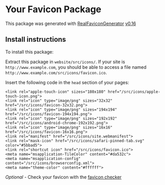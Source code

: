 # Your Favicon Package

This package was generated with [RealFaviconGenerator](https://realfavicongenerator.net/) [v0.16](https://realfavicongenerator.net/change_log#v0.16)

## Install instructions

To install this package:

Extract this package in `website/src/icons/`. If your site is `http://www.example.com`, you should be able to access a file named `http://www.example.com/src/icons/favicon.ico`.

Insert the following code in the `head` section of your pages:

    <link rel="apple-touch-icon" sizes="180x180" href="/src/icons/apple-touch-icon.png">
    <link rel="icon" type="image/png" sizes="32x32" href="/src/icons/favicon-32x32.png">
    <link rel="icon" type="image/png" sizes="194x194" href="/src/icons/favicon-194x194.png">
    <link rel="icon" type="image/png" sizes="192x192" href="/src/icons/android-chrome-192x192.png">
    <link rel="icon" type="image/png" sizes="16x16" href="/src/icons/favicon-16x16.png">
    <link rel="manifest" href="/src/icons/site.webmanifest">
    <link rel="mask-icon" href="/src/icons/safari-pinned-tab.svg" color="#5bbad5">
    <link rel="shortcut icon" href="/src/icons/favicon.ico">
    <meta name="msapplication-TileColor" content="#da532c">
    <meta name="msapplication-config" content="/src/icons/browserconfig.xml">
    <meta name="theme-color" content="#ffffff">

_Optional_ - Check your favicon with the [favicon checker](https://realfavicongenerator.net/favicon_checker)

